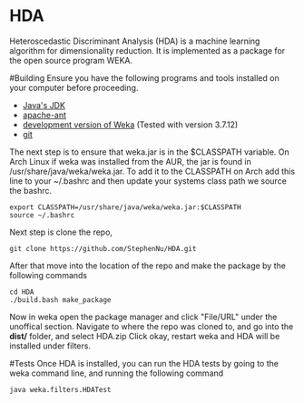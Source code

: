 # HDA
Heteroscedastic Discriminant Analysis (HDA) is a machine learning algorithm for dimensionality reduction. It is implemented as a package for the open source program WEKA.

#Building
Ensure you have the following programs and tools installed on your computer before proceeding.
* [Java's JDK](http://www.oracle.com/technetwork/java/javase/downloads/jdk8-downloads-2133151.html)
* [apache-ant](http://ant.apache.org/)
* [development version of Weka](http://www.cs.waikato.ac.nz/ml/weka/) (Tested with version 3.7.12)
* [git](http://git-scm.com/)

The next step is to ensure that weka.jar is in the $CLASSPATH variable.
On Arch Linux if weka was installed from the AUR, the jar is found in /usr/share/java/weka/weka.jar.
To add it to the CLASSPATH on Arch add this line to your ~/.bashrc and then update your systems class path we source the bashrc.
```
export CLASSPATH=/usr/share/java/weka/weka.jar:$CLASSPATH
source ~/.bashrc
```

Next step is clone the repo,
```
git clone https://github.com/StephenNu/HDA.git
```

After that move into the location of the repo and make the package by the following commands
```
cd HDA
./build.bash make_package
```

Now in weka open the package manager and click "File/URL" under the unoffical section.
Navigate to where the repo was cloned to, and go into the **dist/** folder, and select HDA.zip
Click okay, restart weka and HDA will be installed under filters.

#Tests
Once HDA is installed, you can run the HDA tests by going to the weka command line, and running
the following command
```
java weka.filters.HDATest
```
